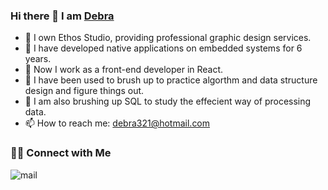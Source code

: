 ### Hi there 👋 I am [Debra](https://ethostudio.blogspot.com/)

- 🔭 I own Ethos Studio, providing professional graphic design services.
- 🌱 I have developed native applications on embedded systems for 6 years.
- 👯 Now I work as a front-end developer in React.
- 🤔 I have been used to brush up to practice algorthm and data structure design and figure things out.
- 💬 I am also brushing up SQL to study the effecient way of processing data.
- 📫 How to reach me: [debra321@hotmail.com](debra321@hotmail.com)

### 🤝🏻 Connect with Me
![mail](https://img.shields.io/badge/Gmail-D14836?style=for-the-badge&logo=gmail&logoColor=white)
